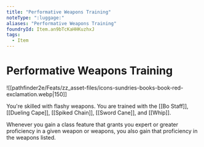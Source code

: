 ```yaml
---
title: "Performative Weapons Training"
noteType: ":luggage:"
aliases: "Performative Weapons Training"
foundryId: Item.an9bTcKaHHKuzhxJ
tags:
  - Item
---
```


# Performative Weapons Training
![[pathfinder2e/Feats/zz_asset-files/icons-sundries-books-book-red-exclamation.webp|150]]

You're skilled with flashy weapons. You are trained with the [[Bo Staff]], [[Dueling Cape]], [[Spiked Chain]], [[Sword Cane]], and [[Whip]].

Whenever you gain a class feature that grants you expert or greater proficiency in a given weapon or weapons, you also gain that proficiency in the weapons listed.
